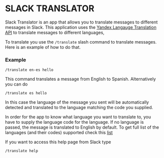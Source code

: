 # SLACK TRANSLATOR
Slack Translator is an app that allows you to translate messages to different messages in Slack. This application uses the [Yandex Langauge Translation API](https://tech.yandex.com/translate/) to translate messages to different languages,

To translate you use the `/translate` slash command to translate messages. Here is an example of how to do that.

### Example
```
/translate en-es hello
```
This command translates a message from English to Spanish. Alternatively you can do

```
/translate es hello
```
In this case the language of the message you sent will be automatically detected and translated to the language matching the code you supplied.

In order for the app to know what language you want to translate to, you have to supply the language code for the language. If no language is passed, the message is translated to English by default. To get full list of the languages (and their codes) supported check this [list](https://tech.yandex.com/translate/doc/dg/concepts/api-overview-docpage/)

If you want to access this help page from Slack type

```
/translate help
```